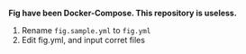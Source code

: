 **Fig have been Docker-Compose. This repository is useless.**

1. Rename `fig.sample.yml` to `fig.yml`
2. Edit fig.yml, and input corret files


